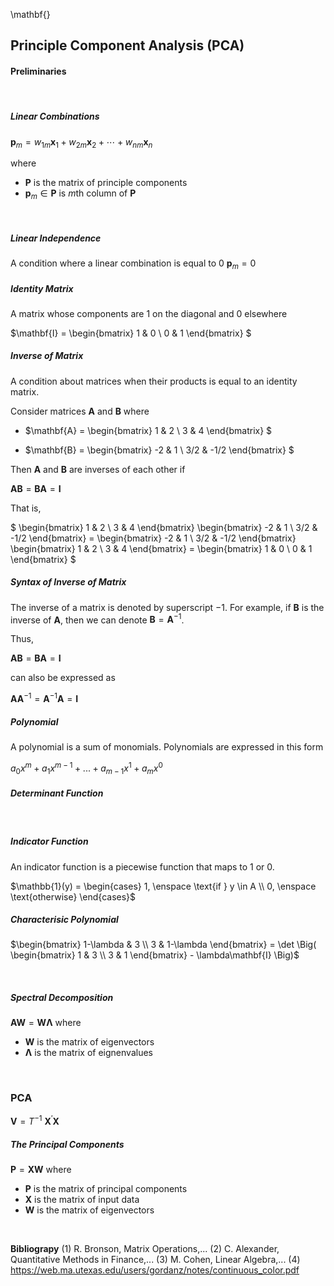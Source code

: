 \mathbf{}

## Principle Component Analysis (PCA)

#### Preliminaries
<br/>

##### Linear Combinations
$\mathbf{p}_m = w_{1m} \mathbf{x}_1 + w_{2m} \mathbf{x}_2 + \cdots + w_{nm} \mathbf{x}_n$

where
- $\mathbf{P}$ is the matrix of principle components
- $\mathbf{p}_m \in \mathbf{P}$ is $m$th column of $\mathbf{P}$
<br/>

##### Linear Independence
A condition where a linear combination is equal to 0
$\mathbf{p}_m = 0$
<br/>

##### Identity Matrix

A matrix whose components are 1 on the diagonal and 0 elsewhere

$\mathbf{I} = \begin{bmatrix}
1 & 0 \\
0 & 1
\end{bmatrix} $
<br/>

##### Inverse of Matrix

A condition about matrices when their products is equal to an identity matrix.

Consider matrices $\mathbf{A}$ and $\mathbf{B}$ where

- $\mathbf{A} = \begin{bmatrix}
1 & 2 \\
3 & 4
\end{bmatrix} $

- $\mathbf{B} = \begin{bmatrix}
-2 & 1 \\
3/2 & -1/2
\end{bmatrix} $

Then $\mathbf{A}$ and $\mathbf{B}$ are inverses of each other if

$\mathbf{A}\mathbf{B} = \mathbf{B}\mathbf{A} = \mathbf{I}$

That is,

$ \begin{bmatrix}
1 & 2 \\
3 & 4
\end{bmatrix} 
\begin{bmatrix}
-2 & 1 \\
3/2 & -1/2
\end{bmatrix}
= \begin{bmatrix}
-2 & 1 \\
3/2 & -1/2
\end{bmatrix}
\begin{bmatrix}
1 & 2 \\
3 & 4
\end{bmatrix} = 
\begin{bmatrix}
1 & 0 \\
0 & 1
\end{bmatrix}  $
<br/>

##### Syntax of Inverse of Matrix
The inverse of a matrix is denoted by superscript $-1$. For example, if $\mathbf{B}$ is the inverse of $\mathbf{A}$, then we can denote $\mathbf{B} = \mathbf{A}^{-1}$.

Thus,

$\mathbf{A}\mathbf{B} = \mathbf{B}\mathbf{A} = \mathbf{I}$

can also be expressed as

$\mathbf{A}\mathbf{A}^{-1} = \mathbf{A}^{-1} \mathbf{A} = \mathbf{I}$
<br/>

##### Polynomial
A polynomial is a sum of monomials. Polynomials are expressed in this form

$a_{0}x^{m} + a_{1}x^{m-1} + ... + a_{m-1}x^{1} + a_{m}x^{0}$



##### Determinant Function
<br/>

##### Indicator Function
An indicator function is a piecewise function that maps to 1 or 0.

$\mathbb{1}(y) = \begin{cases} 
1, \enspace \text{if } y \in A \\
0, \enspace \text{otherwise}
\end{cases}$
<br/>

##### Characterisic Polynomial
 
 
$\begin{bmatrix}
1-\lambda & 3 \\
3 & 1-\lambda
\end{bmatrix} = \det \Big( \begin{bmatrix}
1 & 3 \\
3 & 1
\end{bmatrix} - \lambda\mathbf{I} 
\Big)$

<br/>


##### Spectral Decomposition
$\mathbf{A}\mathbf{W} = \mathbf{W}\mathbf{\Lambda}$
where
- $\mathbf{W}$ is the matrix of eigenvectors
- $\mathbf{\Lambda}$ is the matrix of eignenvalues
<br/>

### PCA
$\mathbf{V} = T^{-1} \: \mathbf{X}^{'} \mathbf{X}$
<br/>

##### The Principal Components
$\mathbf{P} = \mathbf{X} \mathbf{W}$
where
- $\mathbf{P}$ is the matrix of principal components
- $\mathbf{X}$ is the matrix of input data
- $\mathbf{W}$ is the matrix of eigenvectors
<br/>

**Bibliograpy**
(1) R. Bronson, Matrix Operations,...
(2) C. Alexander, Quantitative Methods in Finance,...
(3) M. Cohen, Linear Algebra,...
(4) https://web.ma.utexas.edu/users/gordanz/notes/continuous_color.pdf